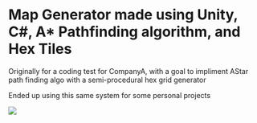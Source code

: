 # Map Generator made using Unity, C#, A* Pathfinding algorithm, and Hex Tiles

Originally for a coding test for CompanyA, with a goal to impliment AStar path finding algo with a semi-procedural hex grid generator

Ended up using this same system for some personal projects

![](https://github.com/Denchyaknow/Map-Generator-Unity-C-AStar-Hex-/blob/main/Example.gif)
